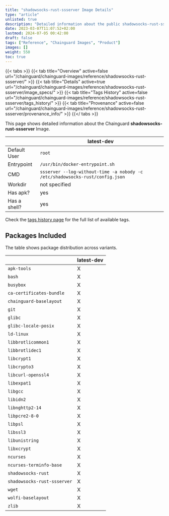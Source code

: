 ```yaml
---
title: "shadowsocks-rust-ssserver Image Details"
type: "article"
unlisted: true
description: "Detailed information about the public shadowsocks-rust-ssserver Chainguard Image."
date: 2023-03-07T11:07:52+02:00
lastmod: 2024-07-05 00:42:00
draft: false
tags: ["Reference", "Chainguard Images", "Product"]
images: []
weight: 550
toc: true
---
```


{{< tabs >}}
{{< tab title="Overview" active=false url="/chainguard/chainguard-images/reference/shadowsocks-rust-ssserver/" >}}
{{< tab title="Details" active=true url="/chainguard/chainguard-images/reference/shadowsocks-rust-ssserver/image_specs/" >}}
{{< tab title="Tags History" active=false url="/chainguard/chainguard-images/reference/shadowsocks-rust-ssserver/tags_history/" >}}
{{< tab title="Provenance" active=false url="/chainguard/chainguard-images/reference/shadowsocks-rust-ssserver/provenance_info/" >}}
{{</ tabs >}}

This page shows detailed information about the Chainguard **shadowsocks-rust-ssserver** Image.

|              | latest-dev                                                                   |
|--------------|------------------------------------------------------------------------------|
| Default User | `root`                                                                       |
| Entrypoint   | `/usr/bin/docker-entrypoint.sh`                                              |
| CMD          | `ssserver --log-without-time -a nobody -c /etc/shadowsocks-rust/config.json` |
| Workdir      | not specified                                                                |
| Has apk?     | yes                                                                          |
| Has a shell? | yes                                                                          |

Check the [tags history page](/chainguard/chainguard-images/reference/shadowsocks-rust-ssserver/tags_history/) for the full list of available tags.

## Packages Included
The table shows package distribution across variants.

|                             | latest-dev |
|-----------------------------|------------|
| `apk-tools`                 | X          |
| `bash`                      | X          |
| `busybox`                   | X          |
| `ca-certificates-bundle`    | X          |
| `chainguard-baselayout`     | X          |
| `git`                       | X          |
| `glibc`                     | X          |
| `glibc-locale-posix`        | X          |
| `ld-linux`                  | X          |
| `libbrotlicommon1`          | X          |
| `libbrotlidec1`             | X          |
| `libcrypt1`                 | X          |
| `libcrypto3`                | X          |
| `libcurl-openssl4`          | X          |
| `libexpat1`                 | X          |
| `libgcc`                    | X          |
| `libidn2`                   | X          |
| `libnghttp2-14`             | X          |
| `libpcre2-8-0`              | X          |
| `libpsl`                    | X          |
| `libssl3`                   | X          |
| `libunistring`              | X          |
| `libxcrypt`                 | X          |
| `ncurses`                   | X          |
| `ncurses-terminfo-base`     | X          |
| `shadowsocks-rust`          | X          |
| `shadowsocks-rust-ssserver` | X          |
| `wget`                      | X          |
| `wolfi-baselayout`          | X          |
| `zlib`                      | X          |

